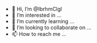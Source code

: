 - 👋 Hi, I’m @IbrhmClgl
- 👀 I’m interested in ...
- 🌱 I’m currently learning ...
- 💞️ I’m looking to collaborate on ...
- 📫 How to reach me ...

<!---
IbrhmClgl/IbrhmClgl is a ✨ special ✨ repository because its `README.md` (this file) appears on your GitHub profile.
You can click the Preview link to take a look at your changes.
--->
